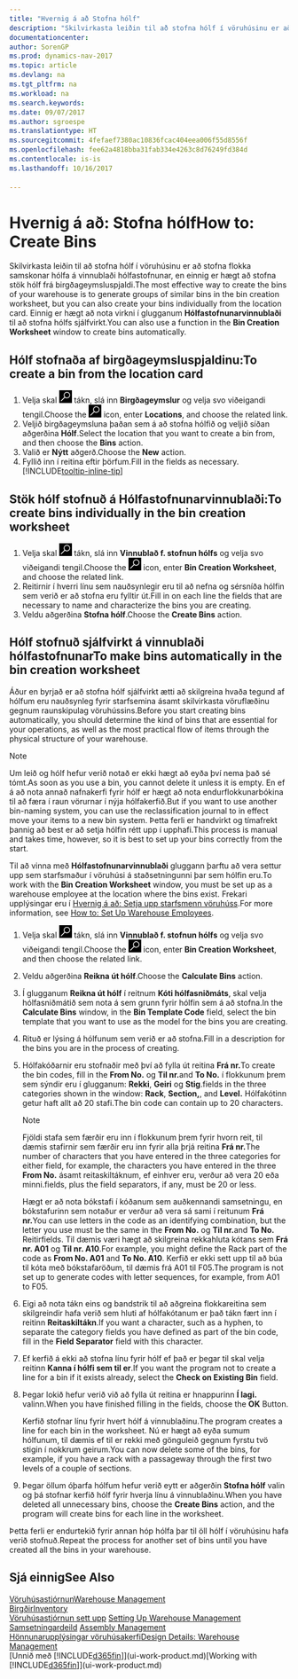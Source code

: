 ```yaml
---
title: "Hvernig á að Stofna hólf"
description: "Skilvirkasta leiðin til að stofna hólf í vöruhúsinu er að stofna flokka samskonar hólfa á vinnublaði hólfastofnunar, en einnig er hægt að stofna stök hólf."
documentationcenter: 
author: SorenGP
ms.prod: dynamics-nav-2017
ms.topic: article
ms.devlang: na
ms.tgt_pltfrm: na
ms.workload: na
ms.search.keywords: 
ms.date: 09/07/2017
ms.author: sgroespe
ms.translationtype: HT
ms.sourcegitcommit: 4fefaef7380ac10836fcac404eea006f55d8556f
ms.openlocfilehash: fee62a4818bba31fab334e4263c8d76249fd384d
ms.contentlocale: is-is
ms.lasthandoff: 10/16/2017

---
```

# <a name="how-to-create-bins"></a><span data-ttu-id="6c5e7-103">Hvernig á að: Stofna hólf</span><span class="sxs-lookup"><span data-stu-id="6c5e7-103">How to: Create Bins</span></span>
<span data-ttu-id="6c5e7-104">Skilvirkasta leiðin til að stofna hólf í vöruhúsinu er að stofna flokka samskonar hólfa á vinnublaði hólfastofnunar, en einnig er hægt að stofna stök hólf frá birgðageymsluspjaldi.</span><span class="sxs-lookup"><span data-stu-id="6c5e7-104">The most effective way to create the bins of your warehouse is to generate groups of similar bins in the bin creation worksheet, but you can also create your bins individually from the location card.</span></span> <span data-ttu-id="6c5e7-105">Einnig er hægt að nota virkni í glugganum **Hólfastofnunarvinnublaði** til að stofna hólfs sjálfvirkt.</span><span class="sxs-lookup"><span data-stu-id="6c5e7-105">You can also use a function in the **Bin Creation Worksheet** window to create bins automatically.</span></span>  

## <a name="to-create-a-bin-from-the-location-card"></a><span data-ttu-id="6c5e7-106">Hólf stofnaða af birgðageymsluspjaldinu:</span><span class="sxs-lookup"><span data-stu-id="6c5e7-106">To create a bin from the location card</span></span>  
1.  <span data-ttu-id="6c5e7-107">Velja skal ![Leit að síðu eða skýrslu](media/ui-search/search_small.png "Leit að síðu eða skýrslu táknið") tákn, slá inn  **Birgðageymslur** og velja svo viðeigandi tengil.</span><span class="sxs-lookup"><span data-stu-id="6c5e7-107">Choose the ![Search for Page or Report](media/ui-search/search_small.png "Search for Page or Report icon") icon, enter **Locations**, and choose the related link.</span></span>  
2.  <span data-ttu-id="6c5e7-108">Veljið birgðageymsluna þaðan sem á að stofna hólfið og veljið síðan aðgerðina **Hólf**.</span><span class="sxs-lookup"><span data-stu-id="6c5e7-108">Select the location that you want to create a bin from, and then choose the **Bins** action.</span></span>  
3. <span data-ttu-id="6c5e7-109">Valið er **Nýtt** aðgerð.</span><span class="sxs-lookup"><span data-stu-id="6c5e7-109">Choose the **New** action.</span></span>
4. <span data-ttu-id="6c5e7-110">Fyllið inn í reitina eftir þörfum.</span><span class="sxs-lookup"><span data-stu-id="6c5e7-110">Fill in the fields as necessary.</span></span> [!INCLUDE[tooltip-inline-tip](includes/tooltip-inline-tip_md.md)]  

## <a name="to-create-bins-individually-in-the-bin-creation-worksheet"></a><span data-ttu-id="6c5e7-111">Stök hólf stofnuð á Hólfastofnunarvinnublaði:</span><span class="sxs-lookup"><span data-stu-id="6c5e7-111">To create bins individually in the bin creation worksheet</span></span>  
1.  <span data-ttu-id="6c5e7-112">Velja skal ![Leit að síðu eða skýrslu](media/ui-search/search_small.png "Leit að síðu eða skýrslu táknið") tákn, slá inn **Vinnublað f. stofnun hólfs** og velja svo viðeigandi tengil.</span><span class="sxs-lookup"><span data-stu-id="6c5e7-112">Choose the ![Search for Page or Report](media/ui-search/search_small.png "Search for Page or Report icon") icon, enter **Bin Creation Worksheet**, and choose the related link.</span></span>  
2.  <span data-ttu-id="6c5e7-113">Reitirnir í hverri línu sem nauðsynlegir eru til að nefna og sérsníða hólfin sem verið er að stofna eru fylltir út.</span><span class="sxs-lookup"><span data-stu-id="6c5e7-113">Fill in on each line the fields that are necessary to name and characterize the bins you are creating.</span></span>  
3.  <span data-ttu-id="6c5e7-114">Veldu aðgerðina **Stofna hólf**.</span><span class="sxs-lookup"><span data-stu-id="6c5e7-114">Choose the **Create Bins** action.</span></span>  

## <a name="to-make-bins-automatically-in-the-bin-creation-worksheet"></a><span data-ttu-id="6c5e7-115">Hólf stofnuð sjálfvirkt á vinnublaði hólfastofnunar</span><span class="sxs-lookup"><span data-stu-id="6c5e7-115">To make bins automatically in the bin creation worksheet</span></span>  
<span data-ttu-id="6c5e7-116">Áður en byrjað er að stofna hólf sjálfvirkt ætti að skilgreina hvaða tegund af hólfum eru nauðsynleg fyrir starfsemina ásamt skilvirkasta vöruflæðinu gegnum raunskipulag vöruhússins.</span><span class="sxs-lookup"><span data-stu-id="6c5e7-116">Before you start creating bins automatically, you should determine the kind of bins that are essential for your operations, as well as the most practical flow of items through the physical structure of your warehouse.</span></span>  

> [!NOTE]  
>  <span data-ttu-id="6c5e7-117">Um leið og hólf hefur verið notað er ekki hægt að eyða því nema það sé tómt.</span><span class="sxs-lookup"><span data-stu-id="6c5e7-117">As soon as you use a bin, you cannot delete it unless it is empty.</span></span> <span data-ttu-id="6c5e7-118">En ef á að nota annað nafnakerfi fyrir hólf er hægt að nota endurflokkunarbókina til að færa í raun vörurnar í nýja hólfakerfið.</span><span class="sxs-lookup"><span data-stu-id="6c5e7-118">But if you want to use another bin-naming system, you can use the reclassification journal to in effect move your items to a new bin system.</span></span> <span data-ttu-id="6c5e7-119">Þetta ferli er handvirkt og tímafrekt þannig að best er að setja hólfin rétt upp í upphafi.</span><span class="sxs-lookup"><span data-stu-id="6c5e7-119">This process is manual and takes time, however, so it is best to set up your bins correctly from the start.</span></span>  

<span data-ttu-id="6c5e7-120">Til að vinna með **Hólfastofnunarvinnublaði** gluggann þarftu að vera settur upp sem starfsmaður í vöruhúsi á staðsetningunni þar sem hólfin eru.</span><span class="sxs-lookup"><span data-stu-id="6c5e7-120">To work with the **Bin Creation Worksheet** window, you must be set up as a warehouse employee at the location where the bins exist.</span></span> <span data-ttu-id="6c5e7-121">Frekari upplýsingar eru í [Hvernig á að: Setja upp starfsmenn vöruhúss](warehouse-how-to-set-up-warehouse-employees.md).</span><span class="sxs-lookup"><span data-stu-id="6c5e7-121">For more information, see [How to: Set Up Warehouse Employees](warehouse-how-to-set-up-warehouse-employees.md).</span></span>    

1.  <span data-ttu-id="6c5e7-122">Velja skal ![Leit að síðu eða skýrslu](media/ui-search/search_small.png "Leit að síðu eða skýrslu táknið") tákn, slá inn **Vinnublað f. stofnun hólfs** og velja svo viðeigandi tengil.</span><span class="sxs-lookup"><span data-stu-id="6c5e7-122">Choose the ![Search for Page or Report](media/ui-search/search_small.png "Search for Page or Report icon") icon, enter **Bin Creation Worksheet**, and then choose the related link.</span></span>  
2.  <span data-ttu-id="6c5e7-123">Veldu aðgerðina **Reikna út hólf**.</span><span class="sxs-lookup"><span data-stu-id="6c5e7-123">Choose the **Calculate Bins** action.</span></span>
3. <span data-ttu-id="6c5e7-124">Í glugganum **Reikna út hólf** í reitnum **Kóti hólfasniðmáts**, skal velja hólfasniðmátið sem nota á sem grunn fyrir hólfin sem á að stofna.</span><span class="sxs-lookup"><span data-stu-id="6c5e7-124">In the **Calculate Bins** window, in the **Bin Template Code** field, select the bin template that you want to use as the model for the bins you are creating.</span></span>
4.  <span data-ttu-id="6c5e7-125">Rituð er lýsing á hólfunum sem verið er að stofna.</span><span class="sxs-lookup"><span data-stu-id="6c5e7-125">Fill in a description for the bins you are in the process of creating.</span></span>  
5.  <span data-ttu-id="6c5e7-126">Hólfakóðarnir eru stofnaðir með því að fylla út reitina **Frá nr.**</span><span class="sxs-lookup"><span data-stu-id="6c5e7-126">To create the bin codes, fill in the **From No.**</span></span> <span data-ttu-id="6c5e7-127">og **Til nr.**</span><span class="sxs-lookup"><span data-stu-id="6c5e7-127">and **To No.**</span></span> <span data-ttu-id="6c5e7-128">í flokkunum þrem sem sýndir eru í glugganum: **Rekki**, **Geiri** og **Stig**.</span><span class="sxs-lookup"><span data-stu-id="6c5e7-128">fields in the three categories shown in the window: **Rack**, **Section,**, and **Level.**</span></span> <span data-ttu-id="6c5e7-129">Hólfakótinn getur haft allt að 20 stafi.</span><span class="sxs-lookup"><span data-stu-id="6c5e7-129">The bin code can contain up to 20 characters.</span></span>  

    > [!NOTE]  
    >  <span data-ttu-id="6c5e7-130">Fjöldi stafa sem færðir eru inn í flokkunum þrem fyrir hvorn reit, til dæmis stafirnir sem færðir eru inn fyrir alla þrjá reitina **Frá nr.**</span><span class="sxs-lookup"><span data-stu-id="6c5e7-130">The number of characters that you have entered in the three categories for either field, for example, the characters you have entered in the three **From No.**</span></span> <span data-ttu-id="6c5e7-131">ásamt reitaskiltáknum, ef einhver eru, verður að vera 20 eða minni.</span><span class="sxs-lookup"><span data-stu-id="6c5e7-131">fields, plus the field separators, if any, must be 20 or less.</span></span>  

     <span data-ttu-id="6c5e7-132">Hægt er að nota bókstafi í kóðanum sem auðkennandi samsetningu, en bókstafurinn sem notaður er verður að vera sá sami í reitunum **Frá nr.**</span><span class="sxs-lookup"><span data-stu-id="6c5e7-132">You can use letters in the code as an identifying combination, but the letter you use must be the same in the **From No.**</span></span> <span data-ttu-id="6c5e7-133">og **Til nr.**</span><span class="sxs-lookup"><span data-stu-id="6c5e7-133">and **To No.**</span></span> <span data-ttu-id="6c5e7-134">Reitir</span><span class="sxs-lookup"><span data-stu-id="6c5e7-134">fields.</span></span> <span data-ttu-id="6c5e7-135">Til dæmis væri hægt að skilgreina rekkahluta kótans sem **Frá nr. A01** og **Til nr. A10**.</span><span class="sxs-lookup"><span data-stu-id="6c5e7-135">For example, you might define the Rack part of the code as **From No. A01** and **To No. A10**.</span></span> <span data-ttu-id="6c5e7-136">Kerfið er ekki sett upp til að búa til kóta með bókstafaröðum, til dæmis frá A01 til F05.</span><span class="sxs-lookup"><span data-stu-id="6c5e7-136">The program is not set up to generate codes with letter sequences, for example, from A01 to F05.</span></span>  

6.  <span data-ttu-id="6c5e7-137">Eigi að nota tákn eins og bandstrik til að aðgreina flokkareitina sem skilgreindir hafa verið sem hluti af hólfakótanum er það tákn fært inn í reitinn **Reitaskiltákn**.</span><span class="sxs-lookup"><span data-stu-id="6c5e7-137">If you want a character, such as a hyphen, to separate the category fields you have defined as part of the bin code, fill in the **Field Separator** field with this character.</span></span>  
7.  <span data-ttu-id="6c5e7-138">Ef kerfið á ekki að stofna línu fyrir hólf ef það er þegar til skal velja reitinn **Kanna í hólfi sem til er**.</span><span class="sxs-lookup"><span data-stu-id="6c5e7-138">If you want the program not to create a line for a bin if it exists already, select the **Check on Existing Bin** field.</span></span>  
8. <span data-ttu-id="6c5e7-139">Þegar lokið hefur verið við að fylla út reitina er hnappurinn **Í lagi.** valinn.</span><span class="sxs-lookup"><span data-stu-id="6c5e7-139">When you have finished filling in the fields, choose the **OK** Button.</span></span>

    <span data-ttu-id="6c5e7-140">Kerfið stofnar línu fyrir hvert hólf á vinnublaðinu.</span><span class="sxs-lookup"><span data-stu-id="6c5e7-140">The program creates a line for each bin in the worksheet.</span></span> <span data-ttu-id="6c5e7-141">Nú er hægt að eyða sumum hólfunum, til dæmis ef til er rekki með gönguleið gegnum fyrstu tvö stigin í nokkrum geirum.</span><span class="sxs-lookup"><span data-stu-id="6c5e7-141">You can now delete some of the bins, for example, if you have a rack with a passageway through the first two levels of a couple of sections.</span></span>  

9. <span data-ttu-id="6c5e7-142">Þegar öllum óþarfa hólfum hefur verið eytt er aðgerðin **Stofna hólf** valin og þá stofnar kerfið hólf fyrir hverja línu á vinnublaðinu.</span><span class="sxs-lookup"><span data-stu-id="6c5e7-142">When you have deleted all unnecessary bins, choose the **Create Bins** action, and the program will create bins for each line in the worksheet.</span></span>  

<span data-ttu-id="6c5e7-143">Þetta ferli er endurtekið fyrir annan hóp hólfa þar til öll hólf í vöruhúsinu hafa verið stofnuð.</span><span class="sxs-lookup"><span data-stu-id="6c5e7-143">Repeat the process for another set of bins until you have created all the bins in your warehouse.</span></span>  

## <a name="see-also"></a><span data-ttu-id="6c5e7-144">Sjá einnig</span><span class="sxs-lookup"><span data-stu-id="6c5e7-144">See Also</span></span>  
[<span data-ttu-id="6c5e7-145">Vöruhúsastjórnun</span><span class="sxs-lookup"><span data-stu-id="6c5e7-145">Warehouse Management</span></span>](warehouse-manage-warehouse.md)  
[<span data-ttu-id="6c5e7-146">Birgðir</span><span class="sxs-lookup"><span data-stu-id="6c5e7-146">Inventory</span></span>](inventory-manage-inventory.md)  
<span data-ttu-id="6c5e7-147">[Vöruhúsastjórnun sett upp](warehouse-setup-warehouse.md)   </span><span class="sxs-lookup"><span data-stu-id="6c5e7-147">[Setting Up Warehouse Management](warehouse-setup-warehouse.md)   </span></span>  
<span data-ttu-id="6c5e7-148">[Samsetningardeild](assembly-assemble-items.md)  </span><span class="sxs-lookup"><span data-stu-id="6c5e7-148">[Assembly Management](assembly-assemble-items.md)  </span></span>  
[<span data-ttu-id="6c5e7-149">Hönnunarupplýsingar vöruhúsakerfi</span><span class="sxs-lookup"><span data-stu-id="6c5e7-149">Design Details: Warehouse Management</span></span>](design-details-warehouse-management.md)  
<span data-ttu-id="6c5e7-150">[Unnið með [!INCLUDE[d365fin](includes/d365fin_md.md)]](ui-work-product.md)</span><span class="sxs-lookup"><span data-stu-id="6c5e7-150">[Working with [!INCLUDE[d365fin](includes/d365fin_md.md)]](ui-work-product.md)</span></span>

